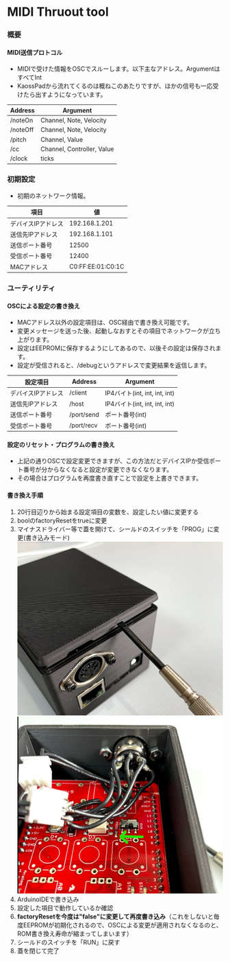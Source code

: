 # MIDI Thruout tool

### 概要
#### MIDI送信プロトコル
* MIDIで受けた情報をOSCでスルーします。以下主なアドレス。ArgumentはすべてInt
* KaossPadから流れてくるのは概ねこのあたりですが、ほかの信号も一応受けたら出すようになっています。

| Address | Argument                   |
| -------- | -------------------------- |
| /noteOn  | Channel, Note, Velocity    |
| /noteOff | Channel, Note, Velocity    |
| /pitch   | Channel, Value             | 
| /cc      | Channel, Controller, Value |
| /clock   | ticks                      |

### 初期設定
* 初期のネットワーク情報。

| 項目               | 値                |
| ------------------ | ----------------- |
| デバイスIPアドレス | 192.168.1.201     |
| 送信先IPアドレス   | 192.168.1.101     |
| 送信ポート番号     | 12500             |
| 受信ポート番号     | 12400             |
| MACアドレス        | C0:FF:EE:01:C0:1C | 

### ユーティリティ
#### OSCによる設定の書き換え
* MACアドレス以外の設定項目は、OSC経由で書き換え可能です。
* 変更メッセージを送った後、起動しなおすとその項目でネットワークが立ち上がります。
* 設定はEEPROMに保存するようにしてあるので、以後その設定は保存されます。
* 設定が受信されると、/debugというアドレスで変更結果を返信します。

| 設定項目           | Address    | Argument                      |
| ------------------ | ---------- | ----------------------------- |
| デバイスIPアドレス | /client    | IP4バイト(int, int, int, int) |
| 送信先IPアドレス   | /host      | IP4バイト(int, int, int, int) |
| 送信ポート番号     | /port/send | ポート番号(int)               |
| 受信ポート番号     | /port/recv | ポート番号(int)               |

#### 設定のリセット・プログラムの書き換え
* 上記の通りOSCで設定変更できますが、この方法だとデバイスIPか受信ポート番号が分からなくなると設定が変更できなくなります。
* その場合はプログラムを再度書き直すことで設定を上書きできます。

#### 書き換え手順
1. 20行目辺りから始まる設定項目の変数を、設定したい値に変更する
2. boolのfactoryResetをtrueに変更
3. マイナスドライバー等で蓋を開けて、シールドのスイッチを「PROG」に変更(書き込みモード)
![clipboard.png](doc/1.png)
![clipboard.png](doc/2.png)
4. ArduinoIDEで書き込み
5. 設定した項目で動作しているか確認
6. **factoryResetを今度は"false"に変更して再度書き込み**（これをしないと毎度EEPROMが初期化されるので、OSCによる変更が適用されなくなるのと、ROM書き換え寿命が縮まってしまいます）
7. シールドのスイッチを「RUN」に戻す
8. 蓋を閉じて完了